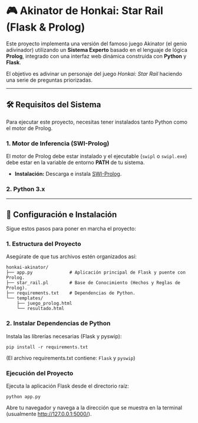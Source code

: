 # 🎮 Akinator de Honkai: Star Rail (Flask & Prolog)

Este proyecto implementa una versión del famoso juego Akinator (el genio adivinador) utilizando un **Sistema Experto** basado en el lenguaje de lógica **Prolog**, integrado con una interfaz web dinámica construida con **Python** y **Flask**.

El objetivo es adivinar un personaje del juego *Honkai: Star Rail* haciendo una serie de preguntas priorizadas.

---

## 🛠️ Requisitos del Sistema

Para ejecutar este proyecto, necesitas tener instalados tanto Python como el motor de Prolog.

### 1. Motor de Inferencia (SWI-Prolog)

El motor de Prolog debe estar instalado y el ejecutable (`swipl` o `swipl.exe`) debe estar en la variable de entorno **PATH** de tu sistema.

* **Instalación:** Descarga e instala [SWI-Prolog](https://www.swi-prolog.org/download/stable).

### 2. Python 3.x

---

## 🚀 Configuración e Instalación

Sigue estos pasos para poner en marcha el proyecto:

### 1. Estructura del Proyecto

Asegúrate de que tus archivos estén organizados así:

    honkai-akinator/
    ├── app.py              # Aplicación principal de Flask y puente con Prolog.
    ├── star_rail.pl        # Base de Conocimiento (Hechos y Reglas de Prolog).
    ├── requirements.txt    # Dependencias de Python.
    └── templates/
        ├── juego_prolog.html
        └── resultado.html


### 2. Instalar Dependencias de Python
Instala las librerías necesarias (Flask y pyswip):

    pip install -r requirements.txt

(El archivo requirements.txt contiene: `Flask` y `pyswip`)

### Ejecución del Proyecto
Ejecuta la aplicación Flask desde el directorio raíz:

    python app.py

Abre tu navegador y navega a la dirección que se muestra en la terminal (usualmente http://127.0.0.1:5000/).

